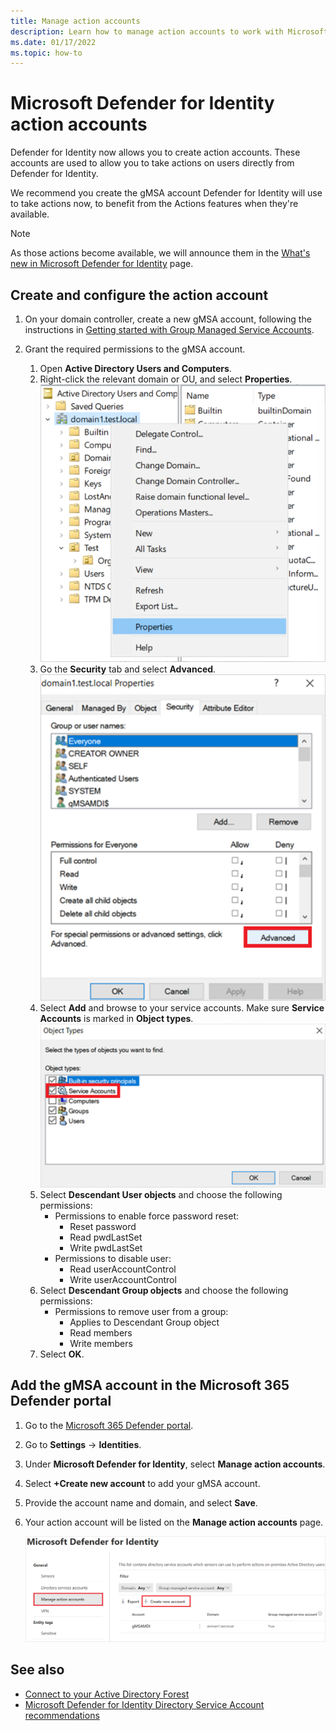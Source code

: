 ```yaml
---
title: Manage action accounts
description: Learn how to manage action accounts to work with Microsoft Defender for Identity.
ms.date: 01/17/2022
ms.topic: how-to
---
```


# Microsoft Defender for Identity action accounts

Defender for Identity now allows you to create action accounts. These accounts are used to allow you to take actions on users directly from Defender for Identity.

We recommend you create the gMSA account Defender for Identity will use to take actions now, to benefit from the Actions features when they're available.

>[!NOTE]
> As those actions become available, we will announce them in the [What's new in Microsoft Defender for Identity](whats-new.md) page.

## Create and configure the action account

1. On your domain controller, create a new gMSA account, following the instructions in [Getting started with Group Managed Service Accounts](/windows-server/security/group-managed-service-accounts/getting-started-with-group-managed-service-accounts).

1. Grant the required permissions to the gMSA account.
    1. Open **Active Directory Users and Computers**.
    1. Right-click the relevant domain or OU, and select **Properties**.
        ![Select properties of domain or OU.](media/domain-properties.png)
    1. Go the **Security** tab and select **Advanced**.
        ![Advanced security settings.](media/advanced-security.png)
    1. Select **Add** and browse to your service accounts. Make sure **Service Accounts** is marked in **Object types**.
        ![Select service accounts as object types.](media/object-types.png)
    1. Select **Descendant User objects** and choose the following permissions:
        - Permissions to enable force password reset:
            - Reset password
            - Read pwdLastSet
            - Write pwdLastSet
        - Permissions to disable user:
            - Read userAccountControl
            - Write userAccountControl
    1. Select **Descendant Group objects** and choose the following permissions:
        - Permissions to remove user from a group:
            - Applies to Descendant Group object
            - Read members
            - Write members
    1. Select **OK**.

## Add the gMSA account in the Microsoft 365 Defender portal

1. Go to the [Microsoft 365 Defender portal](https://security.microsoft.com).
1. Go to **Settings** -> **Identities**.
1. Under **Microsoft Defender for Identity**, select **Manage action accounts**.
1. Select **+Create new account** to add your gMSA account.
1. Provide the account name and domain, and select **Save**.
1. Your action account will be listed on the **Manage action accounts** page.

      ![Create action account.](media/manage-action-accounts.png)

## See also

- [Connect to your Active Directory Forest](install-step2.md)
- [Microsoft Defender for Identity Directory Service Account recommendations](directory-service-accounts.md)
